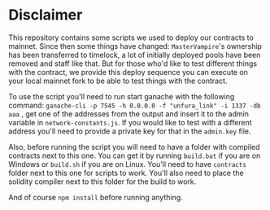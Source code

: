 # Disclaimer
This repository contains some scripts we used to deploy our contracts to mainnet. Since then some things have changed: 
`MasterVampire`'s ownership has been transferred to timelock, a lot of initially deployed pools have been removed and staff like that.
But for those who'd like to test different things with the contract, we provide this deploy sequence you can execute on your local mainnet fork
to be able to test things with the contract. 

To use the script you'll need to run start ganache with the following command:
`ganache-cli -p 7545 -h 0.0.0.0 -f "unfura_link" -i 1337 -db aaa` , get one of the addresses from the output and insert it to the admin variable 
in `network-constants.js`. If you would like to test with a different address you'll need to provide a private key for that in the `admin.key` file.

Also, before running the script you will need to have a folder with compiled contracts next to this one. You can get it by running `build.bat` if you are on Windows or `build.sh` if you are on Linux. You'll need to have `contracts` folder next to this one for scripts to work. You'll also need to place the solidity compiler next to this folder for the build to work.

And of course `npm install` before running anything.
